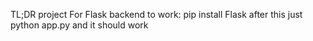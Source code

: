 TL;DR project
For Flask backend to work: pip install Flask
after this just python app.py and it should work
